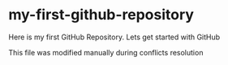 # my-first-github-repository
Here is my first GitHub Repository. Lets get started with GitHub

This file was modified manually during conflicts resolution
